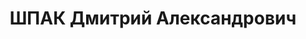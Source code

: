 ---
title: ШПАК Дмитрий Александрович
description: "Род. в 1911, Южно-Донецкая ж.д., ст. Харцызск, русский, обр.: низшее,\
  \ б/п. Проживал: Москва, ул. 25-го Октября, д. 17, кв. 202. Шофер на автобазе Наркомата\
  \ по иностранным делам СССР. \n  Арестован 26.06.1937. Обв. в участии в к.-р. террористической\
  \ группе. Приговор: ВК ВС СССР, 27.10.1937 – ВМН. Расстрелян 27.10.1937, г.Москва.\
  \ \n  Реабилитирован ВК ВС СССР 13.06.1957"
---